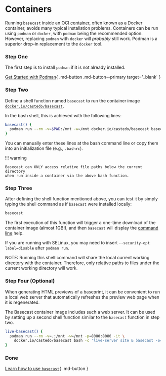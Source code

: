 # Containers

Running `basecast` inside an [OCI container](https://opencontainers.org/),
often known as a Docker container, avoids many typical installation problems.
Containers can be run using `podman` or `docker`,
with `podman` being the recommended option.
However, replacing `podman` with `docker` will _probably_ still work.
Podman is a superior drop-in replacement to the `docker` tool.

### Step One

The first step is to install `podman` if it is not already installed.

[Get Started with Podman](https://podman.io/get-started){ .md-button .md-button--primary target='_blank' }

### Step Two

Define a shell function named `basecast` to run the container image
[`docker.io/castedo/basecast`](https://hub.docker.com/r/castedo/basecast/tags).

In the bash shell, this is achieved with the following lines:

```bash
basecast() {
  podman run --rm -v=$PWD:/mnt -w=/mnt docker.io/castedo/basecast basecast "$@"
}
```

You can manually enter these lines at the bash command line or copy them into an
initialization file (e.g., `.bashrc`).

!!! warning

    Basecast can ONLY access relative file paths below the current directory
    when run inside a container via the above bash function.


### Step Three

After defining the shell function mentioned above, you can test it by simply typing the shell command
as if `basecast` were installed locally:

```bash
basecast
```

The first execution of this function will trigger a one-time download of the container image (almost 1GB!),
and then `basecast` will display the [command line](usage.md) help.

If you are running with SELinux, you may need to insert `--security-opt label=disable`
after `podman run`.

NOTE: Running this shell command will share the local current working directory with the
container. Therefore, only relative paths to files under the current working directory
will work.

### Step Four (Optional)

When generating HTML previews of a baseprint, it can be convenient to run a local web
server that automatically refreshes the preview web page when it is regenerated.

The Basecast container image includes such a web server.
It can be used by setting up a second shell function similar to the `basecast` function in step two.

```bash
live-basecast() {
  podman run --rm -v=.:/mnt -w=/mnt -p=8080:8080 -it \
    docker.io/castedo/basecast bash -c "live-server site & basecast -o=site $*"
}
```

### Done

[Learn how to use `basecast`](usage.md){ .md-button }
